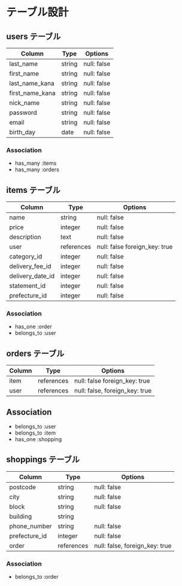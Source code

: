 # テーブル設計
## users テーブル

| Column          | Type    | Options     |
| --------------- | ------- | ----------- |
| last_name       | string  | null: false |
| first_name      | string  | null: false |
| last_name_kana  | string  | null: false |
| first_name_kana | string  | null: false |
| nick_name       | string  | null: false |
| password        | string  | null: false |
| email           | string  | null: false |
| birth_day       | date    | null: false |

### Association

- has_many  :items
- has_many  :orders

## items テーブル

| Column           | Type        | Options                        |
| ---------------- | ----------- | ------------------------------ |
| name             | string      | null: false                    |
| price            | integer     | null: false                    |
| description      | text        | null: false                    |
| user             | references  | null: false  foreign_key: true |
| category_id      | integer     | null: false                    |
| delivery_fee_id  | integer     | null: false                    |
| delivery_date_id | integer     | null: false                    |
| statement_id     | integer     | null: false                    |
| prefecture_id    | integer     | null: false                    |





### Association

- has_one :order
- belongs_to :user 


## orders テーブル

| Column   | Type        | Options                        |
| -------- | ----------- | ------------------------------ |
| item     | references  | null: false  foreign_key: true |
| user     | references  | null: false, foreign_key: true |

## Association
- belongs_to :user
- belongs_to :item
- has_one    :shopping

## shoppings テーブル

| Column        | Type       | Options                        |
| ------------- | ---------- | ------------------------------ |
| postcode      | string     | null: false                    |
| city          | string     | null: false                    |
| block         | string     | null: false                    |
| building      | string     |                                |
| phone_number  | string     | null: false                    |
| prefecture_id | integer    | null: false                    |
| order         | references | null: false, foreign_key: true |

### Association

- belongs_to :order

